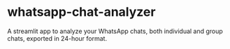 # whatsapp-chat-analyzer
A streamlit app to analyze your WhatsApp chats, both individual and group chats, exported in 24-hour format.
